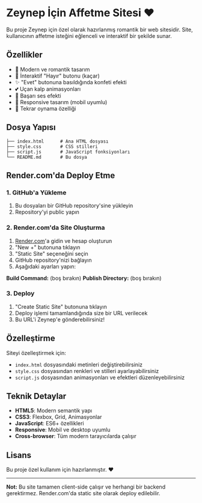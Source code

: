# Zeynep İçin Affetme Sitesi ❤️

Bu proje Zeynep için özel olarak hazırlanmış romantik bir web sitesidir. Site, kullanıcının affetme isteğini eğlenceli ve interaktif bir şekilde sunar.

## Özellikler

- 🎨 Modern ve romantik tasarım
- 🎯 İnteraktif "Hayır" butonu (kaçar)
- ✨ "Evet" butonuna basıldığında konfeti efekti
- 💕 Uçan kalp animasyonları
- 🎵 Başarı ses efekti
- 📱 Responsive tasarım (mobil uyumlu)
- 🔄 Tekrar oynama özelliği

## Dosya Yapısı

```
├── index.html      # Ana HTML dosyası
├── style.css       # CSS stilleri
├── script.js       # JavaScript fonksiyonları
└── README.md       # Bu dosya
```

## Render.com'da Deploy Etme

### 1. GitHub'a Yükleme
1. Bu dosyaları bir GitHub repository'sine yükleyin
2. Repository'yi public yapın

### 2. Render.com'da Site Oluşturma
1. [Render.com](https://render.com)'a gidin ve hesap oluşturun
2. "New +" butonuna tıklayın
3. "Static Site" seçeneğini seçin
4. GitHub repository'nizi bağlayın
5. Aşağıdaki ayarları yapın:

**Build Command:** (boş bırakın)
**Publish Directory:** (boş bırakın)

### 3. Deploy
1. "Create Static Site" butonuna tıklayın
2. Deploy işlemi tamamlandığında size bir URL verilecek
3. Bu URL'i Zeynep'e gönderebilirsiniz!

## Özelleştirme

Siteyi özelleştirmek için:

- `index.html` dosyasındaki metinleri değiştirebilirsiniz
- `style.css` dosyasından renkleri ve stilleri ayarlayabilirsiniz
- `script.js` dosyasından animasyonları ve efektleri düzenleyebilirsiniz

## Teknik Detaylar

- **HTML5**: Modern semantik yapı
- **CSS3**: Flexbox, Grid, Animasyonlar
- **JavaScript**: ES6+ özellikleri
- **Responsive**: Mobil ve desktop uyumlu
- **Cross-browser**: Tüm modern tarayıcılarda çalışır

## Lisans

Bu proje özel kullanım için hazırlanmıştır. ❤️

---

**Not:** Bu site tamamen client-side çalışır ve herhangi bir backend gerektirmez. Render.com'da static site olarak deploy edilebilir. 